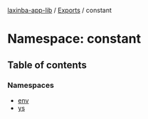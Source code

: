 [laxinba-app-lib](../README.md) / [Exports](../modules.md) / constant

# Namespace: constant

## Table of contents

### Namespaces

- [env](constant.env.md)
- [ys](constant.ys.md)
